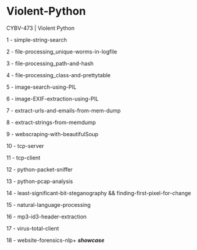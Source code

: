 # Violent-Python
CYBV-473 | Violent Python

1 - simple-string-search

2 - file-processing_unique-worms-in-logfile

3 - file-processing_path-and-hash

4 - file-processing_class-and-prettytable

5 - image-search-using-PIL

6 - image-EXIF-extraction-using-PIL

7 - extract-urls-and-emails-from-mem-dump

8 - extract-strings-from-memdump

9 - webscraping-with-beautifulSoup

10 - tcp-server

11 - tcp-client

12 - python-packet-sniffer

13 - python-pcap-analysis

14 - least-significant-bit-steganography && finding-first-pixel-for-change

15 - natural-language-processing

16 - mp3-id3-header-extraction

17 - virus-total-client

18 - website-forensics-nlp+ ***showcase***
